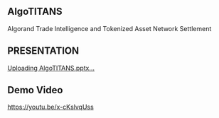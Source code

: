 ## AlgoTITANS 

Algorand  Trade Intelligence and Tokenized Asset Network Settlement


## PRESENTATION


[Uploading AlgoTITANS.pptx…]()

## Demo Video

https://youtu.be/x-cKslvqUss
